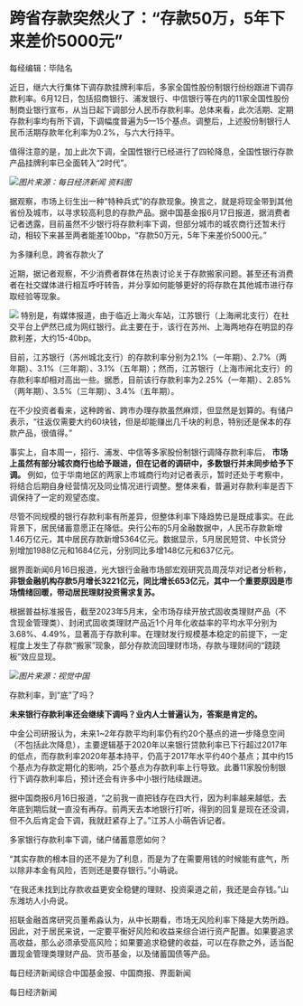 

# 跨省存款突然火了：“存款50万，5年下来差价5000元”

每经编辑：毕陆名

近日，继六大行集体下调存款挂牌利率后，多家全国性股份制银行纷纷跟进下调存款利率。6月12日，包括招商银行、浦发银行、中信银行等在内的11家全国性股份制商业银行宣布，从当日起下调部分人民币存款利率。总体来看，此次活期、定期存款利率均有所下调，下调幅度普遍为5—15个基点。调整后，上述股份制银行人民币活期存款年化利率为0.2%，与六大行持平。

值得注意的是，加上此次下调，全国性银行已经进行了四轮降息，全国性银行存款产品挂牌利率已全面转入“2时代”。

![](https://inews.gtimg.com/om_bt/OIumJLQ2ZHA838n5LJQBUbAlMtxxxOnuNdpnRBerZZOqkAA/1000)_图片来源：每日经济新闻
资料图_

据观察，市场上衍生出一种“特种兵式”的存款现象。换言之，就是将现金带到其他省份及城市，以寻求较高利息的存款产品。据中国基金报6月17日报道，据消费者记者透露，目前虽然不少银行将存款利率下调，但部分城市的城农商行还暂未行动，相较下来甚至两者能差100bp，“存款50万元，5年下来差价5000元。”

为多赚利息，跨省存款火了

近期，据记者观察，不少消费者群体在热衷讨论关于存款搬家问题。甚至还有消费者在社交媒体进行相互呼吁转告，并分享如何能够更好的将存款在其他城市进行存取经验等现象。

![](https://inews.gtimg.com/om_bt/OJ5xOBnwzInXORSna5W63oFAeqqx3d3emSYa7KFO1v6fAAA/1000)
特别是，有媒体报道，由于临近上海火车站，江苏银行（上海闸北支行）在社交平台上俨然已成为网红银行。此主要在于，该行在苏州、上海两地存在明显的存款利差，大约15-40bp。

目前，江苏银行（苏州城北支行）的存款利率分别为2.1%（一年期）、2.7%（两年期）、3.1%（三年期）、3.1%（五年期）；然而，江苏银行（上海市闸北支行）的存款利率却相对高出一些。据悉，目前该行存款利率为2.25%（一年期）、2.85%（两年期）、3.5%（三年期）、3.4%（五年期）。

在不少投资者看来，这种跨省、跨市办理存款虽然麻烦，但显然是划算的。有储户表示，“往返仅需要大约60块钱，但是却能赚出几千块的利息，特别还是保本的存款产品，很值得。”

事实上，自本周一，招行、浦发、中信等多家股份制银行调降存款利率后， **市场上虽然有部分城农商行也给予跟进，但在记者的调研中，多数银行并未同步给予下调。**
例如，位于华南地区的两家上市城商行均对记者表示，暂时还处于考察中，将结合后期自身经营情况及同业情况进行调整。整体来看，普遍对存款利率是否下调保持了一定的观望态度。

尽管不同规模的银行存款利率有所差异，但整体利率下降趋势已是既成事实。在此背景下，居民储蓄意愿正在降低。央行公布的5月金融数据中，人民币存款新增1.46万亿元，其中居民存款新增5364亿元。数据显示，5月居民短贷、中长贷分别增加1988亿元和1684亿元，分别同比多增148亿元和637亿元。

据界面新闻6月16日报道，光大银行金融市场部宏观研究员周茂华对记者分析称，
**非银金融机构存款5月增长3221亿元，同比增长653亿元，其中一个重要原因是市场情绪回暖，带动居民理财投资需求复苏。**

根据普益标准报告，截至2023年5月末，全市场存续开放式固收类理财产品（不含现金管理类）、封闭式固收类理财产品近1个月年化收益率的平均水平分别为3.68%、4.49%，显著高于存款利率。在理财发行规模基本稳定的前提下，一定程度上发生了存款“搬家”现象，部分存款流回理财市场，存款与理财间的“跷跷板”效应显现。

![](https://inews.gtimg.com/om_bt/ODEBDrOMlda36Ljz1EQap9IupLOkd5hmb4iRSq7ixEedwAA/1000)_图片来源：视觉中国_

存款利率，到“底”了吗？

**未来银行存款利率还会继续下调吗？业内人士普遍认为，答案是肯定的。**

中金公司研报认为，未来1~2年存款平均利率仍有约20个基点的进一步降息空间（不包括此次降息），主要逻辑基于2020年以来银行贷款利率已下行超过2017年的低点，而存款利率2020年基本持平，仍高于2017年水平约40个基点；其中约15个基点为存款定期化的影响，25个基点为存款利率上行导致。此番11家股份制银行下调存款利率后，预计还会有许多中小银行陆续跟进。

据中国商报6月16日报道，“之前我一直把钱存在四大行，因为利率越来越低，去年底到期后就一直没有再存。前两天去本地银行打听，得到的回复是现在还没调，但不久后肯定会下调，我就赶紧存上了。”江苏人小萌告诉记者。

多家银行存款利率下调，储户储蓄意愿如何？

“其实存款的根本目的还不是为了利息，而是为了在需要用钱的时候能有底气，所以除非本金有风险，否则还是要存银行。”小萌说。

“在我还未找到比存款收益更安全稳健的理财、投资渠道之前，我还是会存钱。”山东潍坊人小舟说。

招联金融首席研究员董希淼认为，从中长期看，市场无风险利率下降是大势所趋。因此，对于居民来说，一定要平衡好风险和收益来综合进行资产配置。如果要追求高收益，那么必须承受高风险；如果要追求稳健的收益，可以在存款之外，适当配置现金管理类理财产品、货币基金，以及储蓄国债等产品。

每日经济新闻综合中国基金报、中国商报、界面新闻

每日经济新闻

